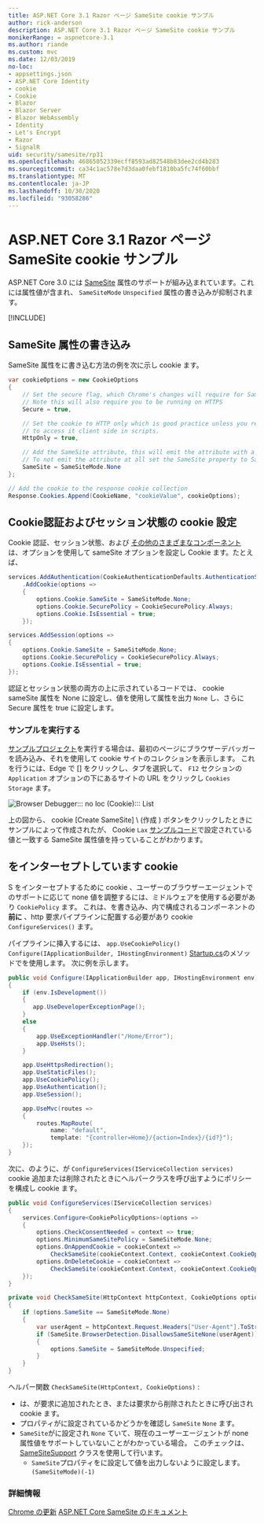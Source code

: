 ```yaml
---
title: ASP.NET Core 3.1 Razor ページ SameSite cookie サンプル
author: rick-anderson
description: ASP.NET Core 3.1 Razor ページ SameSite cookie サンプル
monikerRange: = aspnetcore-3.1
ms.author: riande
ms.custom: mvc
ms.date: 12/03/2019
no-loc:
- appsettings.json
- ASP.NET Core Identity
- cookie
- Cookie
- Blazor
- Blazor Server
- Blazor WebAssembly
- Identity
- Let's Encrypt
- Razor
- SignalR
uid: security/samesite/rp31
ms.openlocfilehash: 46865052339ecff8593ad82548b83dee2cd4b283
ms.sourcegitcommit: ca34c1ac578e7d3daa0febf1810ba5fc74f60bbf
ms.translationtype: MT
ms.contentlocale: ja-JP
ms.lasthandoff: 10/30/2020
ms.locfileid: "93058286"
---
```

# <a name="aspnet-core-31-no-locrazor-pages-samesite-no-loccookie-sample"></a>ASP.NET Core 3.1 Razor ページ SameSite cookie サンプル

ASP.NET Core 3.0 には [SameSite](https://www.owasp.org/index.php/SameSite) 属性のサポートが組み込まれています。これには属性値が含まれ、 `SameSiteMode` `Unspecified` 属性の書き込みが抑制されます。

[!INCLUDE[](~/includes/SameSiteIdentity.md)]

## <a name="writing-the-samesite-attribute"></a><a name="sampleCode"></a>SameSite 属性の書き込み

SameSite 属性をに書き込む方法の例を次に示し cookie ます。

```c#
var cookieOptions = new CookieOptions
{
    // Set the secure flag, which Chrome's changes will require for SameSite none.
    // Note this will also require you to be running on HTTPS
    Secure = true,

    // Set the cookie to HTTP only which is good practice unless you really do need
    // to access it client side in scripts.
    HttpOnly = true,

    // Add the SameSite attribute, this will emit the attribute with a value of none.
    // To not emit the attribute at all set the SameSite property to SameSiteMode.Unspecified.
    SameSite = SameSiteMode.None
};

// Add the cookie to the response cookie collection
Response.Cookies.Append(CookieName, "cookieValue", cookieOptions);
```

## <a name="setting-no-loccookie-authentication-and-session-state-no-loccookies"></a>Cookie認証およびセッション状態の cookie 設定

Cookie 認証、セッション状態、および [その他のさまざまなコンポーネント](../samesite.md?view=aspnetcore-3.0) は、オプションを使用して sameSite オプションを設定し Cookie ます。たとえば、

```c#
services.AddAuthentication(CookieAuthenticationDefaults.AuthenticationScheme)
    .AddCookie(options =>
    {
        options.Cookie.SameSite = SameSiteMode.None;
        options.Cookie.SecurePolicy = CookieSecurePolicy.Always;
        options.Cookie.IsEssential = true;
    });

services.AddSession(options =>
{
    options.Cookie.SameSite = SameSiteMode.None;
    options.Cookie.SecurePolicy = CookieSecurePolicy.Always;
    options.Cookie.IsEssential = true;
});
```

認証とセッション状態の両方の上に示されているコードでは、 cookie sameSite 属性を None に設定し、値を使用して属性を出力 `None` し、さらに Secure 属性を true に設定します。

### <a name="run-the-sample"></a>サンプルを実行する

[サンプルプロジェクト](https://github.com/blowdart/AspNetSameSiteSamples/tree/master/AspNetCore31RazorPages)を実行する場合は、最初のページにブラウザーデバッガーを読み込み、それを使用して cookie サイトのコレクションを表示します。 これを行うには、Edge で [] をクリックし、タブを選択して、 `F12` セクションの `Application` オプションの下にあるサイトの URL をクリックし `Cookies` `Storage` ます。

![Browser Debugger::: no loc (Cookie)::: List](BrowserDebugger.png)

上の図から、 cookie [Create SameSite] \ (作成 \) ボタンをクリックしたときにサンプルによって作成されたが、 Cookie `Lax` [サンプルコード](#sampleCode)で設定されている値と一致する SameSite 属性値を持っていることがわかります。

## <a name="intercepting-no-loccookies"></a><a name="interception"></a>をインターセプトしています cookie

S をインターセプトするために cookie 、ユーザーのブラウザーエージェントでのサポートに応じて none 値を調整するには、ミドルウェアを使用する必要があり `CookiePolicy` ます。 これは、を書き込み、内で構成されるコンポーネントの **前に** 、http 要求パイプラインに配置する必要があり cookie `ConfigureServices()` ます。

パイプラインに挿入するには、 `app.UseCookiePolicy()` `Configure(IApplicationBuilder, IHostingEnvironment)` [Startup.cs](https://github.com/blowdart/AspNetSameSiteSamples/blob/master/AspNetCore21MVC/Startup.cs)のメソッドでを使用します。 次に例を示します。

```c#
public void Configure(IApplicationBuilder app, IHostingEnvironment env)
{
    if (env.IsDevelopment())
    {
       app.UseDeveloperExceptionPage();
    }
    else
    {
        app.UseExceptionHandler("/Home/Error");
        app.UseHsts();
    }

    app.UseHttpsRedirection();
    app.UseStaticFiles();
    app.UseCookiePolicy();
    app.UseAuthentication();
    app.UseSession();

    app.UseMvc(routes =>
    {
        routes.MapRoute(
            name: "default",
            template: "{controller=Home}/{action=Index}/{id?}");
    });
}
```

次に、のように、が `ConfigureServices(IServiceCollection services)` cookie 追加または削除されたときにヘルパークラスを呼び出すようにポリシーを構成し cookie ます。

```c#
public void ConfigureServices(IServiceCollection services)
{
    services.Configure<CookiePolicyOptions>(options =>
    {
        options.CheckConsentNeeded = context => true;
        options.MinimumSameSitePolicy = SameSiteMode.None;
        options.OnAppendCookie = cookieContext =>
            CheckSameSite(cookieContext.Context, cookieContext.CookieOptions);
        options.OnDeleteCookie = cookieContext =>
            CheckSameSite(cookieContext.Context, cookieContext.CookieOptions);
    });
}

private void CheckSameSite(HttpContext httpContext, CookieOptions options)
{
    if (options.SameSite == SameSiteMode.None)
    {
        var userAgent = httpContext.Request.Headers["User-Agent"].ToString();
        if (SameSite.BrowserDetection.DisallowsSameSiteNone(userAgent))
        {
            options.SameSite = SameSiteMode.Unspecified;
        }
    }
}
```

ヘルパー関数 `CheckSameSite(HttpContext, CookieOptions)` :

* は、が要求に追加されたとき、または要求から削除されたときに呼び出され cookie ます。
* プロパティがに設定されているかどうかを確認し `SameSite` `None` ます。
* `SameSite`がに設定され `None` ていて、現在のユーザーエージェントが none 属性値をサポートしていないことがわかっている場合。 このチェックは、 [SameSiteSupport](https://github.com/dotnet/AspNetCore.Docs/tree/master/aspnetcore/security/samesite/sample/snippets/SameSiteSupport.cs) クラスを使用して行います。
  * `SameSite`プロパティをに設定して値を出力しないように設定します。`(SameSiteMode)(-1)`

### <a name="more-information"></a>詳細情報
 
[Chrome の更新](https://www.chromium.org/updates/same-site) 
[ASP.NET Core SameSite のドキュメント](xref:security/samesite)